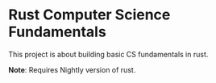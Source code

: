 # Rust Computer Science Fundamentals

This project is about building basic CS fundamentals in rust.

**Note**: Requires Nightly version of rust.

